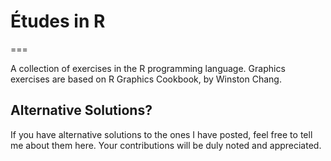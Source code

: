 # Études in R
===

A collection of exercises in the R programming language. Graphics exercises are based on R Graphics Cookbook, by Winston Chang.

## Alternative Solutions?

If you have alternative solutions to the ones I have posted, feel free to tell me about them here. Your contributions will be duly noted and appreciated.
